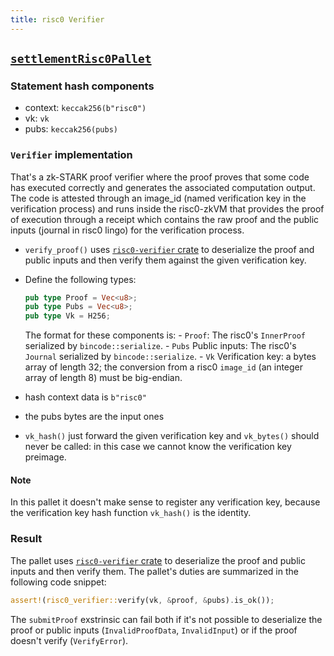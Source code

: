 ```yaml
---
title: risc0 Verifier
---
```


## [`settlementRisc0Pallet`](https://github.com/HorizenLabs/NH-core/tree/main/verifiers/risc0)

### Statement hash components

- context: `keccak256(b"risc0")`
- vk: `vk`
- pubs: `keccak256(pubs)`

### `Verifier` implementation

That's a zk-STARK proof verifier where the proof proves that some code has executed correctly and generates the associated computation output.
The code is attested through an image_id (named verification key in the verification process) and runs inside the risc0-zkVM that provides
the proof of execution through a receipt which contains the raw proof and the public inputs (journal in risc0 lingo) for the verification process.

- `verify_proof()` uses [`risc0-verifier` crate](https://github.com/HorizenLabs/risc0-verifier/tree/v0.1.0) to deserialize
the proof and public inputs and then verify them against the given verification key.
- Define the following types:

    ```rust
    pub type Proof = Vec<u8>;
    pub type Pubs = Vec<u8>;
    pub type Vk = H256;
    ```

    The format for these components is:
      - `Proof`: The risc0's `InnerProof` serialized by `bincode::serialize`.
      - `Pubs` Public inputs: The risc0's `Journal` serialized by `bincode::serialize`.
      - `Vk` Verification key: a bytes array of length 32; the conversion from a risc0 `image_id` (an integer array of length 8) must be big-endian.
- hash context data is `b"risc0"`
- the pubs bytes are the input ones
- `vk_hash()` just forward the given verification key and `vk_bytes()` should never be called: in this case we cannot know the verification key preimage.

#### Note

In this pallet it doesn't make sense to register any verification key, because the verification key hash function 
`vk_hash()` is the identity.

### Result

The pallet uses [`risc0-verifier` crate](https://github.com/HorizenLabs/risc0-verifier/tree/v0.1.0) to deserialize the proof and public inputs and then verify them. The pallet's duties are summarized in the following code snippet:

```rust
assert!(risc0_verifier::verify(vk, &proof, &pubs).is_ok());
```

The `submitProof` exstrinsic can fail both if it's not possible to deserialize the proof or public inputs (`InvalidProofData`,
`InvalidInput`) or if the proof doesn't verify (`VerifyError`).
